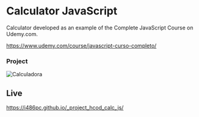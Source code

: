 # Calculator JavaScript

Calculator developed as an example of the Complete JavaScript Course on Udemy.com.

https://www.udemy.com/course/javascript-curso-completo/

### Project
![Calculadora](https://firebasestorage.googleapis.com/v0/b/hcode-com-br.appspot.com/o/calculadora-hcode.jpg?alt=media&token=5406aa3f-b965-401c-9b4e-654609c78b33)

## Live 

https://i486pc.github.io/_project_hcod_calc_js/
